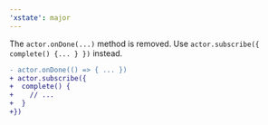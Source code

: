 ```yaml
---
'xstate': major
---
```


The `actor.onDone(...)` method is removed. Use `actor.subscribe({ complete() {... } })` instead.

```diff
- actor.onDone(() => { ... })
+ actor.subscribe({
+  complete() {
+    // ...
+  }
+})
```
